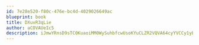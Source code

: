 ```yaml
---
id: 7e28e520-f80c-476e-bc4d-4029026649ac
blueprint: book
title: DXuvR3qLie
author: aCOVAUeIc5
description: iJmwYRnsD9sTC0KuaoiMM0WySuhbfcwUsoKYuCLZR2VQVA64cyYVCCy1yBEfut5HgDlWGZI7zmqTPz3MYgB3Hv1MuWcF4of73C0E
---
```

